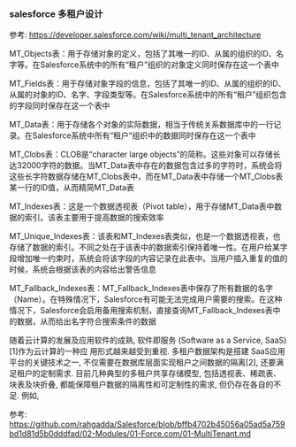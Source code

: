 

### salesforce 多租户设计
参考: https://developer.salesforce.com/wiki/multi_tenant_architecture


MT_Objects表：用于存储对象的定义，包括了其唯一的ID、从属的组织的ID、名字等。在Salesforce系统中的所有“租户”组织的对象定义同时保存在这一个表中

MT_Fields表：用于存储对象字段的信息，包括了其唯一的ID、从属的组织的ID、从属的对象的ID、名字、字段类型等。在Salesforce系统中的所有“租户”组织包含的字段同时保存在这一个表中

MT_Data表：用于存储各个对象的实际数据，相当于传统关系数据库中的一行记录。在Salesforce系统中所有“租户”组织中的数据同时保存在这一个表中

MT_Clobs表：CLOB是“character large objects”的简称。这些对象可以存储长达32000字符的数据。当MT_Data表中存在的数据包含过多的字符时，系统会将这些长字符数据存储在MT_Clobs表中，而在MT_Data表中存储一个MT_Clobs表某一行的ID值，从而精简MT_Data表

MT_Indexes表：这是一个数据透视表（Pivot table），用于存储MT_Data表中数据的索引。该表主要用于提高数据的搜索效率

MT_Unique_Indexes表：该表和MT_Indexes表类似，也是一个数据透视表，也存储了数据的索引。不同之处在于该表中的数据索引保持着唯一性。在用户给某字段增加唯一约束时，系统会将该字段的内容记录在此表中。当用户插入重复的值的时候，系统会根据该表的内容给出警告信息

MT_Fallback_Indexes表：MT_Fallback_Indexes表中保存了所有数据的名字（Name）。在特殊情况下，Salesforce有可能无法完成用户需要的搜索。在这种情况下，Salesforce会启用备用搜索机制，直接查询MT_Fallback_Indexes表中的数据，从而给出名字符合搜索条件的数据



随着云计算的发展及应用软件的成熟, 软件即服务 (Software as a Service, SaaS)[1]作为云计算的一种应
用形式越来越受到重视. 多租户数据架构是搭建 SaaS应用平台的关键技术之一, 不仅需要在数据库层面实现租户之间数据的隔离[2], 还要满足租户的定制需求.
目前几种典型的多租户共享存储模型, 包括透视表、稀疏表、块表及块折叠, 都能保障租户数据的隔离性和可定制性的需求, 但仍存在各自的不足. 例如,


参考:
https://github.com/rahgadda/Salesforce/blob/bffb4702b45056a05ad5a759bd1d81d5b0dddfad/02-Modules/01-Force.com/01-MultiTenant.md